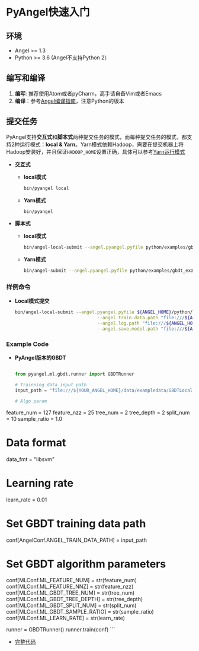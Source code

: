 # PyAngel快速入门

## 环境

* Angel >= 1.3
* Python >= 3.6 (Angel不支持Python 2）

## 编写和编译

1. **编写**: 推荐使用Atom或者pyCharm，高手请自备Vim或者Emacs
2. **编译**：参考[Angel编译指南](../deploy/source_compile.md)，注意Python的版本


## 提交任务

PyAngel支持**交互式**和**脚本式**两种提交任务的模式，而每种提交任务的模式，都支持2种运行模式：**local & Yarn**。Yarn模式依赖Hadoop，需要在提交机器上将Hadoop安装好，并且保证`HADOOP_HOME`设置正确，具体可以参考[Yarn运行模式](../deploy/run_on_yarn.md)

- **交互式**

	* **local模式**

		```bash
		bin/pyangel local
		```
	* **Yarn模式**

		```bash
		bin/pyangel
		```

- **脚本式**

	- **local模式**

		```bash
		bin/angel-local-submit --angel.pyangel.pyfile python/examples/gbdt_local_example/py
		```

	- **Yarn模式**
	
		```bash
		bin/angel-submit --angel.pyangel.pyfile python/examples/gbdt_example.py
		```



### **样例命令**

* **Local模式提交**

	```bash
	bin/angel-local-submit --angel.pyangel.pyfile ${ANGEL_HOME}/python/examples/gbdt_local_example.py \
			        			   --angel.train.data.path "file:///${ANGEL_HOME}/data/exampledata/GBDTLocalExampleData/agaricus.txt.train" \
			        			   --angel.log.path "file:///${ANGEL_HOME}/data/log" \
			        			   --angel.save.model.path "file:///${ANGEL_HOME}/data/output"
	```

### Example Code

* **PyAngel版本的GBDT**


	```python

	from pyangel.ml.gbdt.runner import GBDTRunner

    # Trainning data input path
    input_path = "file:///${YOUR_ANGEL_HOME}/data/exampledata/GBDTLocalExampleData/agaricus.txt.train"

    # Algo param
feature_num = 127
feature_nzz = 25
tree_num = 2
tree_depth = 2
split_num = 10
sample_ratio = 1.0

# Data format
data_fmt = "libsvm"

# Learning rate
learn_rate = 0.01

# Set GBDT training data path
conf[AngelConf.ANGEL_TRAIN_DATA_PATH] = input_path

# Set GBDT algorithm parameters
conf[MLConf.ML_FEATURE_NUM] = str(feature_num)
conf[MLConf.ML_FEATURE_NNZ] = str(feature_nzz)
conf[MLConf.ML_GBDT_TREE_NUM] = str(tree_num)
conf[MLConf.ML_GBDT_TREE_DEPTH] = str(tree_depth)
conf[MLConf.ML_GBDT_SPLIT_NUM] = str(split_num)
conf[MLConf.ML_GBDT_SAMPLE_RATIO] = str(sample_ratio)
conf[MLConf.ML_LEARN_RATE] = str(learn_rate)

runner = GBDTRunner()
runner.train(conf)
	```

* [完整代码](../../examples/src/main/python/gbdt_example.py)

